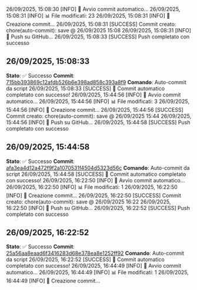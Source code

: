 26/09/2025, 15:08:30 [INFO] 🔄 Avvio commit automatico...
26/09/2025, 15:08:31 [INFO] 📊 File modificati: 23
26/09/2025, 15:08:31 [INFO] 📝 Creazione commit...
26/09/2025, 15:08:31 [SUCCESS] Commit creato: chore(auto-commit): save @ 26/09/2025 15:08
26/09/2025, 15:08:31 [INFO] 🚀 Push su GitHub...
26/09/2025, 15:08:33 [SUCCESS] Push completato con successo

## 26/09/2025, 15:08:33
**Stato**: ✅ Successo
**Commit**: [715bb393869c12afdb526b6e398ad858c393a8f9](https://github.com/cameraconvista/winenode/commit/715bb393869c12afdb526b6e398ad858c393a8f9)
**Comando**: Auto-commit da script
26/09/2025, 15:08:33 [SUCCESS] 🎉 Commit automatico completato con successo!
26/09/2025, 15:44:56 [INFO] 🔄 Avvio commit automatico...
26/09/2025, 15:44:56 [INFO] 📊 File modificati: 3
26/09/2025, 15:44:56 [INFO] 📝 Creazione commit...
26/09/2025, 15:44:56 [SUCCESS] Commit creato: chore(auto-commit): save @ 26/09/2025 15:44
26/09/2025, 15:44:56 [INFO] 🚀 Push su GitHub...
26/09/2025, 15:44:58 [SUCCESS] Push completato con successo

## 26/09/2025, 15:44:58
**Stato**: ✅ Successo
**Commit**: [afa3ea4d12a472f9f2a1070531f4504d5323d56c](https://github.com/cameraconvista/winenode/commit/afa3ea4d12a472f9f2a1070531f4504d5323d56c)
**Comando**: Auto-commit da script
26/09/2025, 15:44:58 [SUCCESS] 🎉 Commit automatico completato con successo!
26/09/2025, 16:22:50 [INFO] 🔄 Avvio commit automatico...
26/09/2025, 16:22:50 [INFO] 📊 File modificati: 1
26/09/2025, 16:22:50 [INFO] 📝 Creazione commit...
26/09/2025, 16:22:50 [SUCCESS] Commit creato: chore(auto-commit): save @ 26/09/2025 16:22
26/09/2025, 16:22:50 [INFO] 🚀 Push su GitHub...
26/09/2025, 16:22:52 [SUCCESS] Push completato con successo

## 26/09/2025, 16:22:52
**Stato**: ✅ Successo
**Commit**: [25a56aa8eaad6f3416283d68e378ea8e1252ff92](https://github.com/cameraconvista/winenode/commit/25a56aa8eaad6f3416283d68e378ea8e1252ff92)
**Comando**: Auto-commit da script
26/09/2025, 16:22:52 [SUCCESS] 🎉 Commit automatico completato con successo!
26/09/2025, 16:44:49 [INFO] 🔄 Avvio commit automatico...
26/09/2025, 16:44:49 [INFO] 📊 File modificati: 1
26/09/2025, 16:44:49 [INFO] 📝 Creazione commit...
